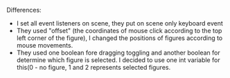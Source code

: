 Differences:

- I set all event listeners on scene, they put on scene only keyboard event
- They used "offset" (the coordinates of mouse click according to the top left
corner of the figure), I changed the positions of figures according to mouse movements.
- They used one boolean fore dragging toggling and another boolean for determine which
figure is selected. I decided to use one int variable for this(0 - no figure, 1 and 2 
represents selected figures.

